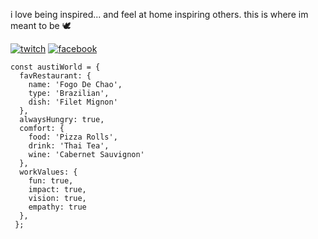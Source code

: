 i love being inspired... and feel at home inspiring others. this is where im meant to be 🕊️

[1]: https://www.twitch.tv/austinxduong
[2]: https://www.facebook.com/axduongproductions/


[![twitch](https://user-images.githubusercontent.com/78833034/134613081-a82a4efb-7e36-48cf-93c2-a57739c45063.png)][1] [![facebook](https://user-images.githubusercontent.com/78833034/134612612-df140cc6-1162-4915-801d-a396200ddca2.png)][2]

```
const austiWorld = {
  favRestaurant: {
    name: 'Fogo De Chao',
    type: 'Brazilian',
    dish: 'Filet Mignon'
  },
  alwaysHungry: true,
  comfort: {
    food: 'Pizza Rolls', 
    drink: 'Thai Tea',
    wine: 'Cabernet Sauvignon'
  },
  workValues: {
    fun: true,
    impact: true,
    vision: true,
    empathy: true
  },
 };
```
